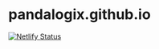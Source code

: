 # pandalogix.github.io
[![Netlify Status](https://api.netlify.com/api/v1/badges/523be480-adf1-42d6-9e4e-1c75fe16f369/deploy-status)](https://app.netlify.com/sites/pandalogix/deploys)
